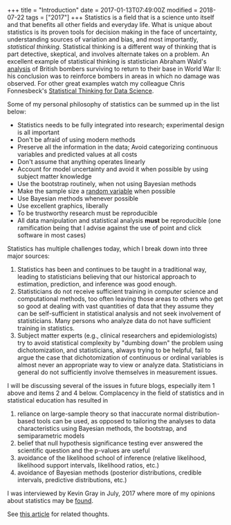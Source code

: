 +++
title = "Introduction"
date = 2017-01-13T07:49:00Z
modified = 2018-07-22
tags = ["2017"]
+++
Statistics is a field that is a science unto itself and that benefits all other fields
and everyday life.  What is unique about statistics is its proven tools
for decision making in the face of uncertainty, understanding sources of
variation and bias, and most importantly, *statistical thinking*.
 Statistical thinking is a different way of thinking that is part
detective, skeptical, and involves alternate takes on a problem.  An
excellent example of statistical thinking is statistician Abraham
Wald's [analysis](https://en.wikipedia.org/wiki/Abraham_Wald) of British
bombers surviving to return to their base in World War II: his
conclusion was to reinforce bombers in areas in which no damage was
observed.    For other great examples watch my colleague Chris
Fonnesbeck's [Statistical Thinking for Data
Science](https://www.youtube.com/watch?v=TGGGDpb04Yc).

Some of my personal philosophy of statistics can be summed up in the
list below:

-   Statistics needs to be fully integrated into research; experimental
    design is all important
-   Don't be afraid of using modern methods
-   Preserve all the information in the data; Avoid categorizing
    continuous variables and predicted values at all costs
-   Don't assume that anything operates linearly
-   Account for model uncertainty and avoid it when possible by using
    subject matter knowledge
-   Use the bootstrap routinely, when not using Bayesian methods
-   Make the sample size a [random variable](https://stats.stackexchange.com/questions/256623) when possible
-   Use Bayesian methods whenever possible
-   Use excellent graphics, liberally
-   To be trustworthy research must be reproducible
-   All data manipulation and statistical analysis **must** be
    reproducible (one ramification being that I advise against the use
    of point and click software in most cases)

Statistics has multiple challenges today, which I break down into
three major
sources:

1.  Statistics has been and continues to be taught in a traditional
    way, leading to statisticians believing that our historical approach
    to estimation, prediction, and inference was good
    enough.
2.  Statisticians do not receive sufficient training in computer
    science and computational methods, too often leaving those areas to
    others who get so good at dealing with vast quantities of data that
    they assume they can be self-sufficient in statistical analysis and
    not seek involvement of statisticians.  Many persons  who analyze
    data do not have sufficient training in
    statistics.
3.  Subject matter experts (e.g., clinical researchers and
    epidemiologists) try to avoid statistical complexity by "dumbing
    down" the problem using dichotomization, and statisticians, always
    trying to be helpful, fail to argue the case that dichotomization of
    continuous or ordinal variables is almost never an appropriate way
    to view or analyze data.  Statisticians in general do not
    sufficiently involve themselves in measurement
    issues.

I will be discussing several of the issues in future blogs, especially
item 1 above and items 2 and 4 below.  Complacency in the field of statistics and in statistical education has resulted in

1.  reliance on large-sample theory so that inaccurate normal
    distribution-based tools can be used, as opposed to tailoring the
    analyses to data characteristics using Bayesian methods, the bootstrap, and
    semiparametric models
2.  belief that null hypothesis significance testing ever answered the
    scientific question and the p-values are useful
3.  avoidance of the likelihood school of inference (relative
    likelihood, likelihood support intervals, likelihood ratios, etc.)
4.  avoidance of Bayesian methods (posterior distributions, credible
    intervals, predictive distributions, etc.)

I was interviewed by Kevin Gray in July, 2017 where more of my opinions
about statistics may be
[found](http://www.greenbookblog.org/2017/08/02/vital-statistics-you-never-learned-because-theyre-never-taught/).

See [this article](/post/improve-research) for related thoughts.

